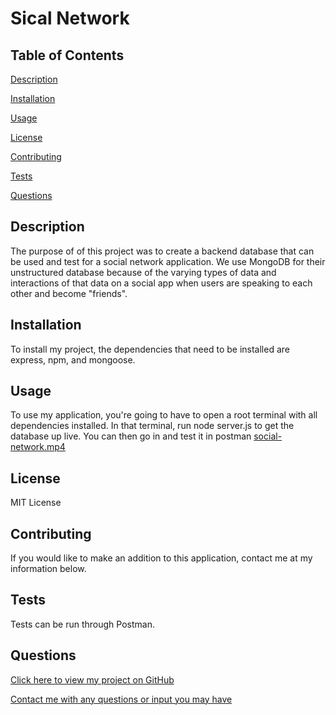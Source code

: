 # Sical Network

## Table of Contents

[Description](#description)

[Installation](#installation)

[Usage](#usage)

[License](#license)

[Contributing](#contributing)

[Tests](#tests)

[Questions](#questions)

## Description

The purpose of of this project was to create a backend database that can be used and test for a social network application. We use MongoDB for their unstructured database because of the varying types of data and interactions of that data on a social app when users are speaking to each other and become "friends".

## Installation

To install my project, the dependencies that need to be installed are express, npm, and mongoose.

## Usage

To use my application, you're going to have to open a root terminal with all dependencies installed. In that terminal, run node server.js to get the database up live. You can then go in and test it in postman [social-network.mp4](https://drive.google.com/file/d/16N5DTv3wkqEb_MlwFrUK70yYxL0N6KE5/view?usp=sharing)

## License

MIT License

## Contributing

If you would like to make an addition to this application, contact me at my information below.

## Tests

Tests can be run through Postman.

## Questions

[Click here to view my project on GitHub](https://github.com/mndanh/social-network)

[Contact me with any questions or input you may have](mndanh@gmail.com)
